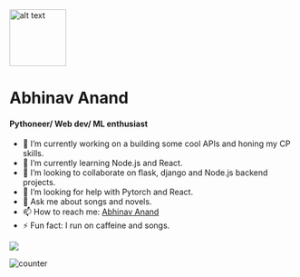 <img src="https://github.com/atarax665/atarax665/blob/master/Hi.gif" alt="alt text" width="100" height="100" />

# Abhinav Anand
#### Pythoneer/ Web dev/ ML enthusiast
- 🔭 I’m currently working on a building some cool APIs and honing my CP skills.
- 🌱 I’m currently learning Node.js and React.
- 👯 I’m looking to collaborate on flask, django and Node.js backend projects. 
- 🤔 I’m looking for help with Pytorch and React.
- 💬 Ask me about songs and novels.
- 📫 How to reach me: [Abhinav Anand](atarax665.github.io)
- ⚡ Fun fact: I run on caffeine and songs.
<p align="left">
<img src="https://github-readme-stats.vercel.app/api?username=atarax665&count_private=true&include_all_commits=true&show_icons=true&title_color=0366d6&icon_color=0366d6&text_color=24292e&bg_color=fff" />
</p>
<p><img src="https://komarev.com/ghpvc/?username=atarax665" alt="counter" /></p>

